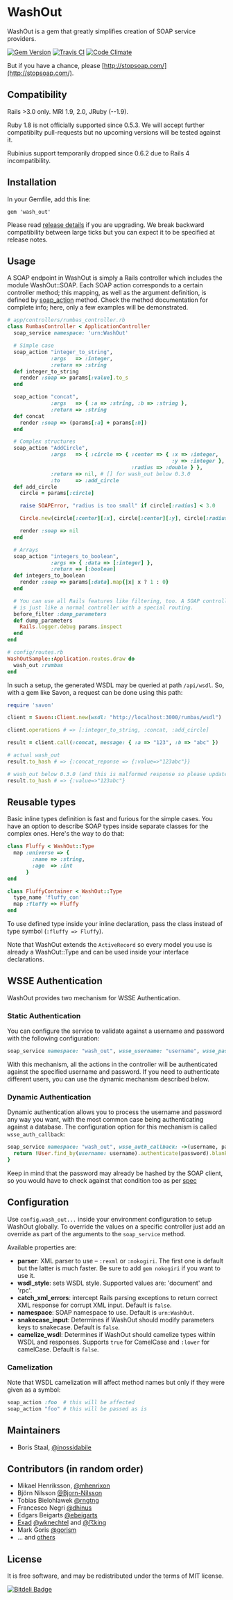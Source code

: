 # WashOut

WashOut is a gem that greatly simplifies creation of SOAP service providers.

[![Gem Version](https://badge.fury.io/rb/wash_out.png)](http://badge.fury.io/rb/wash_out)
[![Travis CI](https://secure.travis-ci.org/inossidabile/wash_out.png)](https://travis-ci.org/inossidabile/wash_out)
[![Code Climate](https://codeclimate.com/github/inossidabile/wash_out.png)](https://codeclimate.com/github/inossidabile/wash_out)

But if you have a chance, please [http://stopsoap.com/](http://stopsoap.com/).

## Compatibility

Rails >3.0 only. MRI 1.9, 2.0, JRuby (--1.9).

Ruby 1.8 is not officially supported since 0.5.3. We will accept further compatibilty pull-requests but no upcoming versions will be tested against it.

Rubinius support temporarily dropped since 0.6.2 due to Rails 4 incompatibility.

## Installation

In your Gemfile, add this line:

    gem 'wash_out'

Please read [release details](https://github.com/inossidabile/wash_out/releases) if you are upgrading. We break backward compatibility between large ticks but you can expect it to be specified at release notes.

## Usage

A SOAP endpoint in WashOut is simply a Rails controller which includes the module WashOut::SOAP. Each SOAP
action corresponds to a certain controller method; this mapping, as well as the argument definition, is defined
by [soap_action][] method. Check the method documentation for complete info; here, only a few examples will be
demonstrated.

  [soap_action]: http://rubydoc.info/gems/wash_out/WashOut/SOAP/ClassMethods#soap_action-instance_method

```ruby
# app/controllers/rumbas_controller.rb
class RumbasController < ApplicationController
  soap_service namespace: 'urn:WashOut'

  # Simple case
  soap_action "integer_to_string",
              :args   => :integer,
              :return => :string
  def integer_to_string
    render :soap => params[:value].to_s
  end

  soap_action "concat",
              :args   => { :a => :string, :b => :string },
              :return => :string
  def concat
    render :soap => (params[:a] + params[:b])
  end

  # Complex structures
  soap_action "AddCircle",
              :args   => { :circle => { :center => { :x => :integer,
                                                     :y => :integer },
                                        :radius => :double } },
              :return => nil, # [] for wash_out below 0.3.0
              :to     => :add_circle
  def add_circle
    circle = params[:circle]

    raise SOAPError, "radius is too small" if circle[:radius] < 3.0

    Circle.new(circle[:center][:x], circle[:center][:y], circle[:radius])

    render :soap => nil
  end

  # Arrays
  soap_action "integers_to_boolean",
              :args => { :data => [:integer] },
              :return => [:boolean]
  def integers_to_boolean
    render :soap => params[:data].map{|x| x ? 1 : 0}
  end

  # You can use all Rails features like filtering, too. A SOAP controller
  # is just like a normal controller with a special routing.
  before_filter :dump_parameters
  def dump_parameters
    Rails.logger.debug params.inspect
  end
end
```

```ruby
# config/routes.rb
WashOutSample::Application.routes.draw do
  wash_out :rumbas
end
```

In such a setup, the generated WSDL may be queried at path `/api/wsdl`. So, with a
gem like Savon, a request can be done using this path:

```ruby
require 'savon'

client = Savon::Client.new(wsdl: "http://localhost:3000/rumbas/wsdl")

client.operations # => [:integer_to_string, :concat, :add_circle]

result = client.call(:concat, message: { :a => "123", :b => "abc" })

# actual wash_out
result.to_hash # => {:concat_reponse => {:value=>"123abc"}}

# wash_out below 0.3.0 (and this is malformed response so please update)
result.to_hash # => {:value=>"123abc"}
```

## Reusable types

Basic inline types definition is fast and furious for the simple cases. You have an option to describe SOAP types
inside separate classes for the complex ones. Here's the way to do that:

```ruby
class Fluffy < WashOut::Type
  map :universe => {
        :name => :string,
        :age  => :int
      }
end

class FluffyContainer < WashOut::Type
  type_name 'fluffy_con'
  map :fluffy => Fluffy
end
```

To use defined type inside your inline declaration, pass the class instead of type symbol (`:fluffy => Fluffy`).

Note that WashOut extends the `ActiveRecord` so every model you use is already a WashOut::Type and can be used
inside your interface declarations.

## WSSE Authentication

WashOut provides two mechanism for WSSE Authentication. 

### Static Authentication

You can configure the service to validate against a username and password with the following configuration:

```ruby
soap_service namespace: "wash_out", wsse_username: "username", wsse_password: "password"
```

With this mechanism, all the actions in the controller will be authenticated against the specified username and password. If you need to authenticate different users, you can use the dynamic mechanism described below.

### Dynamic Authentication

Dynamic authentication allows you to process the username and password any way you want, with the most common case being authenticating against a database. The configuration option for this mechanism is called `wsse_auth_callback`:

```ruby
soap_service namespace: "wash_out", wsse_auth_callback: ->(username, password) {
  return !User.find_by(username: username).authenticate(password).blank?
}
```

Keep in mind that the password may already be hashed by the SOAP client, so you would have to check against that condition too as per [spec](http://www.oasis-open.org/committees/download.php/16782/wss-v1.1-spec-os-UsernameTokenProfile.pdf)

## Configuration

Use `config.wash_out...` inside your environment configuration to setup WashOut globally.
To override the values on a specific controller just add an override as part of the arguments to the `soap_service` method.

Available properties are:

* **parser**: XML parser to use – `:rexml` or `:nokogiri`. The first one is default but the latter is much faster. Be sure to add `gem nokogiri` if you want to use it.
* **wsdl_style**: sets WSDL style. Supported values are: 'document' and 'rpc'.
* **catch_xml_errors**: intercept Rails parsing exceptions to return correct XML response for corrupt XML input. Default is `false`.
* **namespace**: SOAP namespace to use. Default is `urn:WashOut`.
* **snakecase_input**: Determines if WashOut should modify parameters keys to snakecase. Default is `false`.
* **camelize_wsdl**: Determines if WashOut should camelize types within WSDL and responses. Supports `true` for CamelCase and `:lower` for camelCase. Default is `false`.

### Camelization

Note that WSDL camelization will affect method names but only if they were given as a symbol:

```ruby
soap_action :foo  # this will be affected
soap_action "foo" # this will be passed as is
```

## Maintainers

* Boris Staal, [@inossidabile](http://staal.io)

## Contributors (in random order)

* Mikael Henriksson, [@mhenrixon](http://twitter.com/mhenrixon)
* Björn Nilsson [@Bjorn-Nilsson](https://github.com/Bjorn-Nilsson)
* Tobias Bielohlawek [@rngtng](https://github.com/rngtng)
* Francesco Negri [@dhinus](https://github.com/dhinus)
* Edgars Beigarts [@ebeigarts](https://github.com/ebeigarts)
* [Exad](https://github.com/exad) [@wknechtel](https://github.com/wknechtel) and [@☈king](https://github.com/rking)
* Mark Goris [@gorism](https://github.com/gorism)
* ... and [others](https://github.com/inossidabile/wash_out/graphs/contributors)

## License

It is free software, and may be redistributed under the terms of MIT license.

[![Bitdeli Badge](https://d2weczhvl823v0.cloudfront.net/inossidabile/wash_out/trend.png)](https://bitdeli.com/free "Bitdeli Badge")
